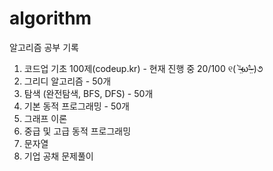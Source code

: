 # algorithm
알고리즘 공부 기록

1. 코드업 기초 100제(codeup.kr) - 현재 진행 중 20/100 ୧( ⁼̴̶̤̀ω⁼̴̶̤́ )૭
2. 그리디 알고리즘 - 50개
3. 탐색 (완전탐색, BFS, DFS) - 50개
4. 기본 동적 프로그래밍 - 50개
5. 그래프 이론
6. 중급 및 고급 동적 프로그래밍
7. 문자열
8. 기업 공채 문제풀이
